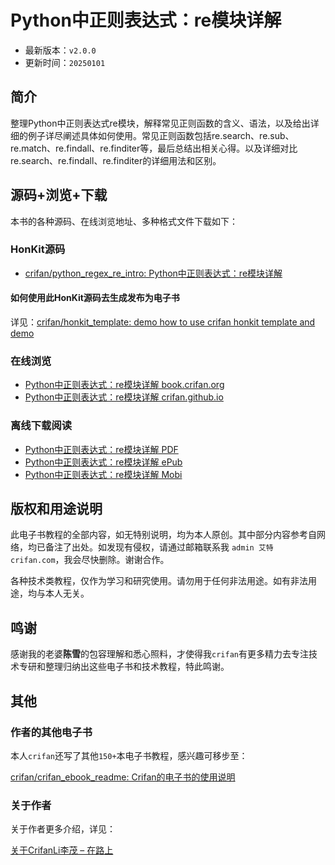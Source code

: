 # Python中正则表达式：re模块详解

* 最新版本：`v2.0.0`
* 更新时间：`20250101`

## 简介

整理Python中正则表达式re模块，解释常见正则函数的含义、语法，以及给出详细的例子详尽阐述具体如何使用。常见正则函数包括re.search、re.sub、re.match、re.findall、re.finditer等，最后总结出相关心得。以及详细对比re.search、re.findall、re.finditer的详细用法和区别。

## 源码+浏览+下载

本书的各种源码、在线浏览地址、多种格式文件下载如下：

### HonKit源码

* [crifan/python_regex_re_intro: Python中正则表达式：re模块详解](https://github.com/crifan/python_regex_re_intro)

#### 如何使用此HonKit源码去生成发布为电子书

详见：[crifan/honkit_template: demo how to use crifan honkit template and demo](https://github.com/crifan/honkit_template)

### 在线浏览

* [Python中正则表达式：re模块详解 book.crifan.org](https://book.crifan.org/books/python_regex_re_intro/website/)
* [Python中正则表达式：re模块详解 crifan.github.io](https://crifan.github.io/python_regex_re_intro/website/)

### 离线下载阅读

* [Python中正则表达式：re模块详解 PDF](https://book.crifan.org/books/python_regex_re_intro/pdf/python_regex_re_intro.pdf)
* [Python中正则表达式：re模块详解 ePub](https://book.crifan.org/books/python_regex_re_intro/epub/python_regex_re_intro.epub)
* [Python中正则表达式：re模块详解 Mobi](https://book.crifan.org/books/python_regex_re_intro/mobi/python_regex_re_intro.mobi)

## 版权和用途说明

此电子书教程的全部内容，如无特别说明，均为本人原创。其中部分内容参考自网络，均已备注了出处。如发现有侵权，请通过邮箱联系我 `admin 艾特 crifan.com`，我会尽快删除。谢谢合作。

各种技术类教程，仅作为学习和研究使用。请勿用于任何非法用途。如有非法用途，均与本人无关。

## 鸣谢

感谢我的老婆**陈雪**的包容理解和悉心照料，才使得我`crifan`有更多精力去专注技术专研和整理归纳出这些电子书和技术教程，特此鸣谢。

## 其他

### 作者的其他电子书

本人`crifan`还写了其他`150+`本电子书教程，感兴趣可移步至：

[crifan/crifan_ebook_readme: Crifan的电子书的使用说明](https://github.com/crifan/crifan_ebook_readme)

### 关于作者

关于作者更多介绍，详见：

[关于CrifanLi李茂 – 在路上](https://www.crifan.org/about/)
